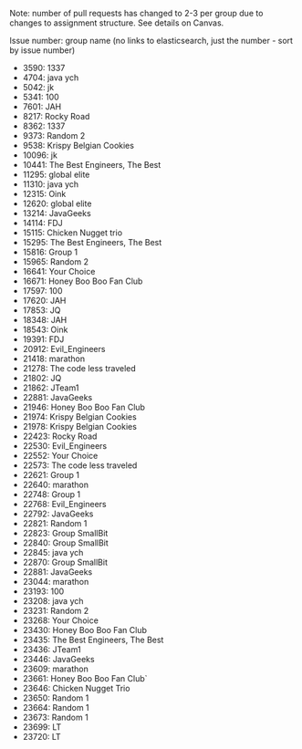 Note: number of pull requests has changed to 2-3 per group due to changes to assignment structure. See details on Canvas.

Issue number: group name (no links to elasticsearch, just the number - sort by issue number)
* 3590: 1337
* 4704: java ych
* 5042: jk
* 5341: 100
* 7601: JAH
* 8217: Rocky Road
* 8362: 1337
* 9373: Random 2
* 9538: Krispy Belgian Cookies
* 10096: jk
* 10441: The Best Engineers, The Best
* 11295: global elite
* 11310: java ych
* 12315: Oink
* 12620: global elite
* 13214: JavaGeeks
* 14114: FDJ
* 15115: Chicken Nugget trio
* 15295: The Best Engineers, The Best
* 15816: Group 1
* 15965: Random 2
* 16641: Your Choice
* 16671: Honey Boo Boo Fan Club
* 17597: 100
* 17620: JAH
* 17853: JQ
* 18348: JAH
* 18543: Oink
* 19391: FDJ
* 20912: Evil_Engineers
* 21418: marathon
* 21278: The code less traveled
* 21802: JQ
* 21862: JTeam1
* 22881: JavaGeeks
* 21946: Honey Boo Boo Fan Club
* 21974: Krispy Belgian Cookies
* 21978: Krispy Belgian Cookies
* 22423: Rocky Road
* 22530: Evil_Engineers
* 22552: Your Choice
* 22573: The code less traveled
* 22621: Group 1
* 22640: marathon
* 22748: Group 1
* 22768: Evil_Engineers
* 22792: JavaGeeks
* 22821: Random 1
* 22823: Group SmallBit
* 22840: Group SmallBit
* 22845: java ych
* 22870: Group SmallBit
* 22881: JavaGeeks
* 23044: marathon
* 23193: 100
* 23208: java ych
* 23231: Random 2
* 23268: Your Choice
* 23430: Honey Boo Boo Fan Club
* 23435: The Best Engineers, The Best
* 23436: JTeam1
* 23446: JavaGeeks
* 23609: marathon
* 23661: Honey Boo Boo Fan Club`
* 23646: Chicken Nugget Trio
* 23650: Random 1
* 23664: Random 1
* 23673: Random 1
* 23699: LT
* 23720: LT
